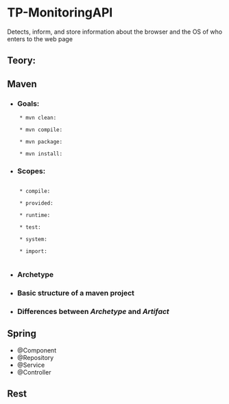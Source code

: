 # TP-MonitoringAPI
Detects, inform, and store information about the browser and the OS of who enters to the web page

## Teory:

## Maven
  * ### Goals: 

```
    * mvn clean:
    
    * mvn compile:
    
    * mvn package:
    
    * mvn install:

```
    
  * ### Scopes: 
  
```
  
    * compile:
     
    * provided:
    
    * runtime:
    
    * test:
    
    * system:
    
    * import:
    
```
    
  * ### Archetype
  
  * ### Basic structure of a maven project
  
  * ### Differences between *Archetype* and *Artifact*
  
  
## Spring
  * @Component
  * @Repository
  * @Service
  * @Controller
  
## Rest

